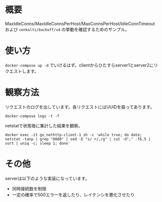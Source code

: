 # 概要
MaxIdleConns/MaxIdleConnsPerHost/MaxConnsPerHost/IdleConnTimeoutおよび `cenkalti/backoff/v4` の挙動を確認するためのサンプル。

# 使い方
`docker-compose up -d` でいけるはず。clientからひたすらserver1とserver2にリクエストします。

# 観察方法
リクエストのログを出しています。各リクエストにはUUIDを振ってあります。
```
docker-compose logs -t -f
```
netstatで状態毎に集計した結果を観察。
```
docker exec -it go_nethttp-client-1 sh -c 'while true; do date; netstat -tanp | grep "8080" | sed -E "s/ +/,/g" | cut -d"," -f6,5 | sort | uniq -c; sleep 1; done'
```

# その他
serverは以下のような実装になっています。
- 同時接続数を制限
- 一定の確率で500エラーを返したり、レイテンシを悪化させたり
